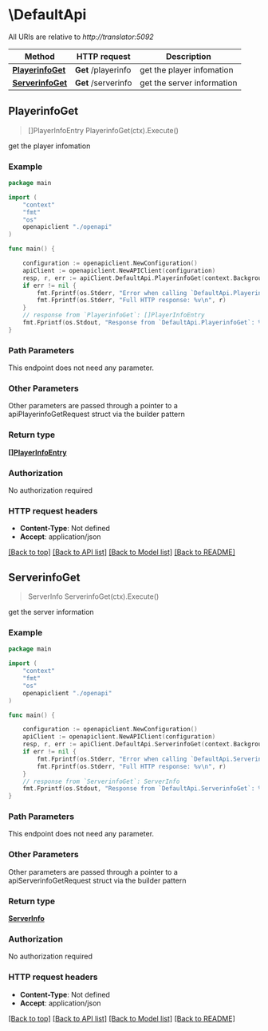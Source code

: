 # \DefaultApi

All URIs are relative to *http://translator:5092*

Method | HTTP request | Description
------------- | ------------- | -------------
[**PlayerinfoGet**](DefaultApi.md#PlayerinfoGet) | **Get** /playerinfo | get the player infomation
[**ServerinfoGet**](DefaultApi.md#ServerinfoGet) | **Get** /serverinfo | get the server information



## PlayerinfoGet

> []PlayerInfoEntry PlayerinfoGet(ctx).Execute()

get the player infomation



### Example

```go
package main

import (
    "context"
    "fmt"
    "os"
    openapiclient "./openapi"
)

func main() {

    configuration := openapiclient.NewConfiguration()
    apiClient := openapiclient.NewAPIClient(configuration)
    resp, r, err := apiClient.DefaultApi.PlayerinfoGet(context.Background()).Execute()
    if err != nil {
        fmt.Fprintf(os.Stderr, "Error when calling `DefaultApi.PlayerinfoGet``: %v\n", err)
        fmt.Fprintf(os.Stderr, "Full HTTP response: %v\n", r)
    }
    // response from `PlayerinfoGet`: []PlayerInfoEntry
    fmt.Fprintf(os.Stdout, "Response from `DefaultApi.PlayerinfoGet`: %v\n", resp)
}
```

### Path Parameters

This endpoint does not need any parameter.

### Other Parameters

Other parameters are passed through a pointer to a apiPlayerinfoGetRequest struct via the builder pattern


### Return type

[**[]PlayerInfoEntry**](PlayerInfoEntry.md)

### Authorization

No authorization required

### HTTP request headers

- **Content-Type**: Not defined
- **Accept**: application/json

[[Back to top]](#) [[Back to API list]](../README.md#documentation-for-api-endpoints)
[[Back to Model list]](../README.md#documentation-for-models)
[[Back to README]](../README.md)


## ServerinfoGet

> ServerInfo ServerinfoGet(ctx).Execute()

get the server information



### Example

```go
package main

import (
    "context"
    "fmt"
    "os"
    openapiclient "./openapi"
)

func main() {

    configuration := openapiclient.NewConfiguration()
    apiClient := openapiclient.NewAPIClient(configuration)
    resp, r, err := apiClient.DefaultApi.ServerinfoGet(context.Background()).Execute()
    if err != nil {
        fmt.Fprintf(os.Stderr, "Error when calling `DefaultApi.ServerinfoGet``: %v\n", err)
        fmt.Fprintf(os.Stderr, "Full HTTP response: %v\n", r)
    }
    // response from `ServerinfoGet`: ServerInfo
    fmt.Fprintf(os.Stdout, "Response from `DefaultApi.ServerinfoGet`: %v\n", resp)
}
```

### Path Parameters

This endpoint does not need any parameter.

### Other Parameters

Other parameters are passed through a pointer to a apiServerinfoGetRequest struct via the builder pattern


### Return type

[**ServerInfo**](ServerInfo.md)

### Authorization

No authorization required

### HTTP request headers

- **Content-Type**: Not defined
- **Accept**: application/json

[[Back to top]](#) [[Back to API list]](../README.md#documentation-for-api-endpoints)
[[Back to Model list]](../README.md#documentation-for-models)
[[Back to README]](../README.md)


